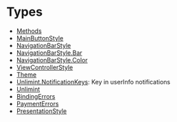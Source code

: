 # Types

  - [Methods](./Methods.md)
  - [MainButtonStyle](./MainButtonStyle.md)
  - [NavigationBarStyle](./NavigationBarStyle.md)
  - [NavigationBarStyle.Bar](./NavigationBarStyle_Bar.md)
  - [NavigationBarStyle.Color](./NavigationBarStyle_Color.md)
  - [ViewControllerStyle](./ViewControllerStyle.md)
  - [Theme](./Theme.md)
  - [Unlimint.NotificationKeys](./Unlimint_NotificationKeys.md):
    Key in userInfo notifications
  - [Unlimint](./Unlimint.md)
  - [BindingErrors](./BindingErrors.md)
  - [PaymentErrors](./PaymentErrors.md)
  - [PresentationStyle](./PresentationStyle.md)
